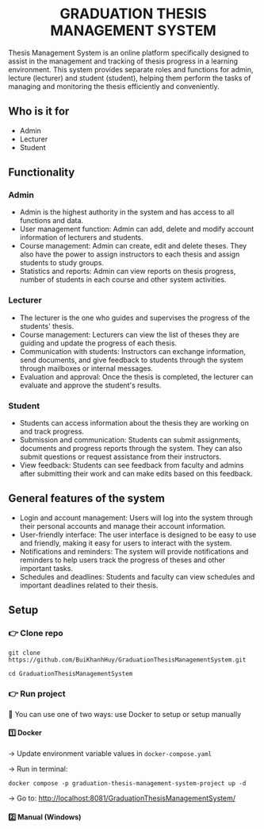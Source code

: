 <h1 align="center">GRADUATION THESIS MANAGEMENT SYSTEM</h1>
<p>Thesis Management System is an online platform specifically designed to assist in the management and tracking of thesis progress in a learning environment. This system provides separate roles and functions for admin, lecture (lecturer) and student (student), helping them perform the tasks of managing and monitoring the thesis efficiently and conveniently.</p>

## Who is it for

*   Admin
*   Lecturer
*   Student

## Functionality

### Admin

*   Admin is the highest authority in the system and has access to all functions and data.
*   User management function: Admin can add, delete and modify account information of lecturers and students.
*   Course management: Admin can create, edit and delete theses. They also have the power to assign instructors to each thesis and assign students to study groups.
*   Statistics and reports: Admin can view reports on thesis progress, number of students in each course and other system activities.

### Lecturer

*   The lecturer is the one who guides and supervises the progress of the students' thesis.
*   Course management: Lecturers can view the list of theses they are guiding and update the progress of each thesis.
*   Communication with students: Instructors can exchange information, send documents, and give feedback to students through the system through mailboxes or internal messages.
*   Evaluation and approval: Once the thesis is completed, the lecturer can evaluate and approve the student's results.

### Student

*   Students can access information about the thesis they are working on and track progress.
*   Submission and communication: Students can submit assignments, documents and progress reports through the system. They can also submit questions or request assistance from their instructors.
*   View feedback: Students can see feedback from faculty and admins after submitting their work and can make edits based on this feedback.

## General features of the system

*   Login and account management: Users will log into the system through their personal accounts and manage their account information.
*   User-friendly interface: The user interface is designed to be easy to use and friendly, making it easy for users to interact with the system.
*   Notifications and reminders: The system will provide notifications and reminders to help users track the progress of theses and other important tasks.
*   Schedules and deadlines: Students and faculty can view schedules and important deadlines related to their thesis.

## Setup

### 👉 Clone repo

```plaintext
git clone https://github.com/BuiKhanhHuy/GraduationThesisManagementSystem.git
```

```plaintext
cd GraduationThesisManagementSystem
```

### 👉 Run project

📌 You can use one of two ways: use Docker to setup or setup manually

#### 1️⃣ Docker

→ Update environment variable values in `docker-compose.yaml`

→ Run in terminal: 

```plaintext
docker compose -p graduation-thesis-management-system-project up -d
```

→ Go to: [http://localhost:8081/GraduationThesisManagementSystem/](http://localhost:8081/GraduationThesisManagementSystem/)

#### 2️⃣ Manual (Windows)